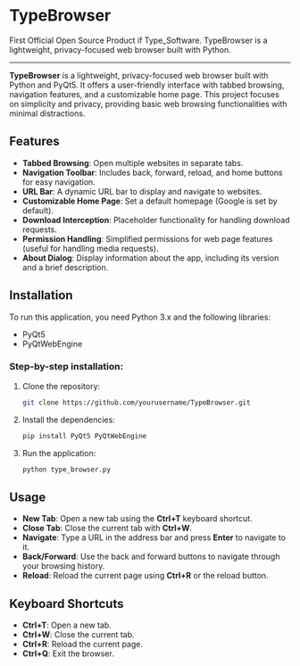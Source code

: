 # TypeBrowser
First Official Open Source Product if Type_Software.  TypeBrowser is a lightweight, privacy-focused web browser built with Python.

---

**TypeBrowser** is a lightweight, privacy-focused web browser built with Python and PyQt5. It offers a user-friendly interface with tabbed browsing, navigation features, and a customizable home page. This project focuses on simplicity and privacy, providing basic web browsing functionalities with minimal distractions.

## Features
- **Tabbed Browsing**: Open multiple websites in separate tabs.
- **Navigation Toolbar**: Includes back, forward, reload, and home buttons for easy navigation.
- **URL Bar**: A dynamic URL bar to display and navigate to websites.
- **Customizable Home Page**: Set a default homepage (Google is set by default).
- **Download Interception**: Placeholder functionality for handling download requests.
- **Permission Handling**: Simplified permissions for web page features (useful for handling media requests).
- **About Dialog**: Display information about the app, including its version and a brief description.

## Installation
To run this application, you need Python 3.x and the following libraries:

- PyQt5
- PyQtWebEngine

### Step-by-step installation:
1. Clone the repository:
   ```bash
   git clone https://github.com/yourusername/TypeBrowser.git
   ```

2. Install the dependencies:
   ```bash
   pip install PyQt5 PyQtWebEngine
   ```

3. Run the application:
   ```bash
   python type_browser.py
   ```

## Usage
- **New Tab**: Open a new tab using the **Ctrl+T** keyboard shortcut.
- **Close Tab**: Close the current tab with **Ctrl+W**.
- **Navigate**: Type a URL in the address bar and press **Enter** to navigate to it.
- **Back/Forward**: Use the back and forward buttons to navigate through your browsing history.
- **Reload**: Reload the current page using **Ctrl+R** or the reload button.

## Keyboard Shortcuts
- **Ctrl+T**: Open a new tab.
- **Ctrl+W**: Close the current tab.
- **Ctrl+R**: Reload the current page.
- **Ctrl+Q**: Exit the browser.

 

